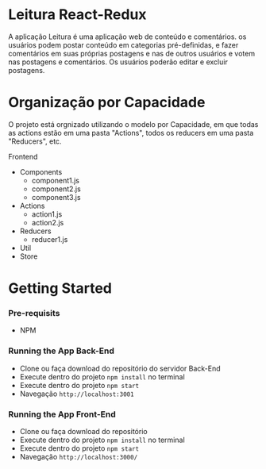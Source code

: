 # Leitura React-Redux

A aplicação Leitura é uma aplicação web de conteúdo e comentários. os usuários podem postar conteúdo em categorias pré-definidas, e fazer comentários em suas próprias postagens e nas de outros usuários e votem nas postagens e comentários. Os usuários poderão editar e excluir postagens.

# Organização por Capacidade

O projeto está orgnizado utilizando o modelo por Capacidade, em que todas as actions estão em uma pasta "Actions", todos os reducers em uma pasta "Reducers", etc.

Frontend
   - Components
      - component1.js
      - component2.js
      - component3.js
   - Actions
      - action1.js
      - action2.js
   - Reducers
      - reducer1.js
   - Util
   - Store

# Getting Started

### Pre-requisits
* NPM

### Running the App Back-End
* Clone ou faça download do repositório do servidor Back-End
* Execute dentro do projeto `npm install` no terminal
* Execute dentro do projeto `npm start`
* Navegação `http://localhost:3001`



### Running the App Front-End
* Clone ou faça download do repositório
* Execute dentro do projeto `npm install` no terminal
* Execute dentro do projeto `npm start`
* Navegação `http://localhost:3000/`


